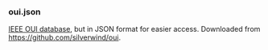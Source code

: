 ### oui.json

[IEEE OUI database](http://standards.ieee.org/develop/regauth/oui/oui.txt), but in JSON format for easier access.
Downloaded from https://github.com/silverwind/oui.
